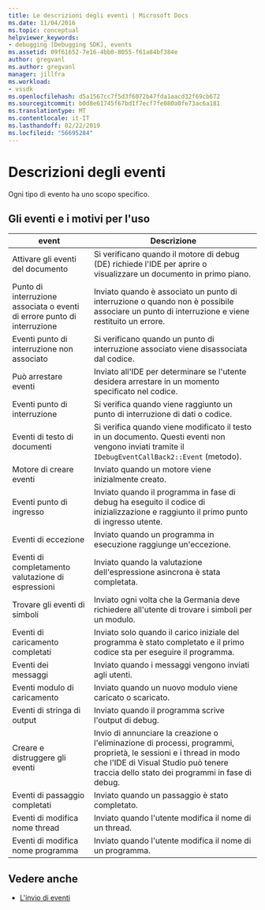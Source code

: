 ```yaml
---
title: Le descrizioni degli eventi | Microsoft Docs
ms.date: 11/04/2016
ms.topic: conceptual
helpviewer_keywords:
- debugging [Debugging SDK], events
ms.assetid: 09f61652-7e16-4bb0-8055-f61a84bf384e
author: gregvanl
ms.author: gregvanl
manager: jillfra
ms.workload:
- vssdk
ms.openlocfilehash: d5a1567cc7f5d3f6072b47fda1aacd32f69cb672
ms.sourcegitcommit: b0d8e61745f67bd1f7ecf7fe080a0fe73ac6a181
ms.translationtype: MT
ms.contentlocale: it-IT
ms.lasthandoff: 02/22/2019
ms.locfileid: "56695284"
---
```

# <a name="event-descriptions"></a>Descrizioni degli eventi
Ogni tipo di evento ha uno scopo specifico.

## <a name="events-and-the-reasons-for-their-use"></a>Gli eventi e i motivi per l'uso

|event|Descrizione|
|-----------|-----------------|
|Attivare gli eventi del documento|Si verificano quando il motore di debug (DE) richiede l'IDE per aprire o visualizzare un documento in primo piano.|
|Punto di interruzione associata o eventi di errore punto di interruzione|Inviato quando è associato un punto di interruzione o quando non è possibile associare un punto di interruzione e viene restituito un errore.|
|Eventi punto di interruzione non associato|Si verificano quando un punto di interruzione associato viene disassociata dal codice.|
|Può arrestare eventi|Inviato all'IDE per determinare se l'utente desidera arrestare in un momento specificato nel codice.|
|Eventi punto di interruzione|Si verifica quando viene raggiunto un punto di interruzione di dati o codice.|
|Eventi di testo di documenti|Si verifica quando viene modificato il testo in un documento. Questi eventi non vengono inviati tramite il `IDebugEventCallBack2::Event` (metodo).|
|Motore di creare eventi|Inviato quando un motore viene inizialmente creato.|
|Eventi punto di ingresso|Inviato quando il programma in fase di debug ha eseguito il codice di inizializzazione e raggiunto il primo punto di ingresso utente.|
|Eventi di eccezione|Inviato quando un programma in esecuzione raggiunge un'eccezione.|
|Eventi di completamento valutazione di espressioni|Inviato quando la valutazione dell'espressione asincrona è stata completata.|
|Trovare gli eventi di simboli|Inviato ogni volta che la Germania deve richiedere all'utente di trovare i simboli per un modulo.|
|Eventi di caricamento completati|Inviato solo quando il carico iniziale del programma è stato completato e il primo codice sta per eseguire il programma.|
|Eventi dei messaggi|Inviato quando i messaggi vengono inviati agli utenti.|
|Eventi modulo di caricamento|Inviato quando un nuovo modulo viene caricato o scaricato.|
|Eventi di stringa di output|Inviato quando il programma scrive l'output di debug.|
|Creare e distruggere gli eventi|Invio di annunciare la creazione o l'eliminazione di processi, programmi, proprietà, le sessioni e i thread in modo che l'IDE di Visual Studio può tenere traccia dello stato dei programmi in fase di debug.|
|Eventi di passaggio completati|Inviato quando un passaggio è stato completato.|
|Eventi di modifica nome thread|Inviato quando l'utente modifica il nome di un thread.|
|Eventi di modifica nome programma|Inviato quando l'utente modifica il nome di un programma.|

## <a name="see-also"></a>Vedere anche
- [L'invio di eventi](../../extensibility/debugger/sending-events.md)